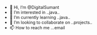 - 👋 Hi, I’m @DigitalSumant
- 👀 I’m interested in ..java..
- 🌱 I’m currently learning ..java..
- 💞️ I’m looking to collaborate on ..projects..
- 📫 How to reach me ...email

<!---
DigitalSumant/DigitalSumant is a ✨ special ✨ repository because its `README.md` (this file) appears on your GitHub profile.
You can click the Preview link to take a look at your changes.
--->
